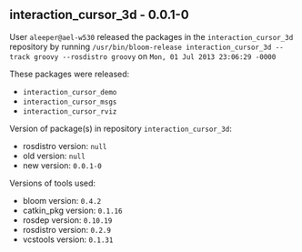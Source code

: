 ## interaction_cursor_3d - 0.0.1-0

User `aleeper@ael-w530` released the packages in the `interaction_cursor_3d` repository by running `/usr/bin/bloom-release interaction_cursor_3d --track groovy --rosdistro groovy` on `Mon, 01 Jul 2013 23:06:29 -0000`

These packages were released:
- `interaction_cursor_demo`
- `interaction_cursor_msgs`
- `interaction_cursor_rviz`

Version of package(s) in repository `interaction_cursor_3d`:
- rosdistro version: `null`
- old version: `null`
- new version: `0.0.1-0`

Versions of tools used:
- bloom version: `0.4.2`
- catkin_pkg version: `0.1.16`
- rosdep version: `0.10.19`
- rosdistro version: `0.2.9`
- vcstools version: `0.1.31`


